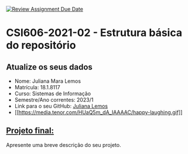 [![Review Assignment Due Date](https://classroom.github.com/assets/deadline-readme-button-24ddc0f5d75046c5622901739e7c5dd533143b0c8e959d652212380cedb1ea36.svg)](https://classroom.github.com/a/c3McE-pb)
# **CSI606-2021-02 - Estrutura básica do repositório**

## Atualize os seus dados

- Nome: Juliana Mara Lemos
- Matrícula: 18.1.8117
- Curso: Sistemas de Informação
- Semestre/Ano correntes: 2023/1
- Link para o seu GitHub: [Juliana Lemos](https://github.com/julianamlemos)
- [[https://media.tenor.com/HUaQ5m_dA_IAAAAC/happy-laughing.gif]]

## [Projeto final:](./Projeto/README.md)

Apresente uma breve descrição do seu projeto.
